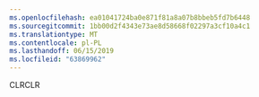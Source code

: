 ```yaml
---
ms.openlocfilehash: ea01041724ba0e871f81a8a07b8bbeb5fd7b6448
ms.sourcegitcommit: 1bb00d2f4343e73ae8d58668f02297a3cf10a4c1
ms.translationtype: MT
ms.contentlocale: pl-PL
ms.lasthandoff: 06/15/2019
ms.locfileid: "63869962"
---
```

<span data-ttu-id="c5e7f-101">CLR</span><span class="sxs-lookup"><span data-stu-id="c5e7f-101">CLR</span></span>